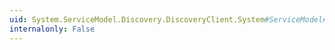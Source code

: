 ```yaml
---
uid: System.ServiceModel.Discovery.DiscoveryClient.System#ServiceModel#ICommunicationObject#EndClose(System.IAsyncResult)
internalonly: False
---
```

